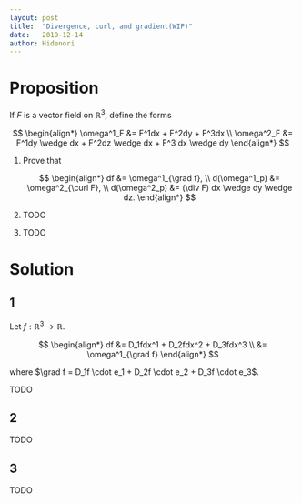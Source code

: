 ```yaml
---
layout: post
title:  "Divergence, curl, and gradient(WIP)"
date:   2019-12-14
author: Hidenori
---
```


# Proposition
If $F$ is a vector field on $\mathbb{R}^3$, define the forms

$$
\begin{align*}
  \omega^1_F &= F^1dx + F^2dy + F^3dx \\
  \omega^2_F &= F^1dy \wedge dx + F^2dz \wedge dx + F^3 dx \wedge dy
\end{align*}
$$

1. Prove that

   $$
   \begin{align*}
     df &= \omega^1_{\grad f}, \\
     d(\omega^1_p) &= \omega^2_{\curl F}, \\
     d(\omega^2_p) &= (\div F) dx \wedge dy \wedge dz.
   \end{align*}
   $$
1. TODO
1. TODO

# Solution
## 1

Let $f: \mathbb{R}^3 \rightarrow \mathbb{R}$.

$$
\begin{align*}
  df
    &= D_1fdx^1 + D_2fdx^2 + D_3fdx^3 \\
    &= \omega^1_{\grad f}
\end{align*}
$$

where $\grad f = D_1f \cdot e_1 + D_2f \cdot e_2 + D_3f \cdot e_3$.

TODO

## 2
TODO

## 3
TODO
